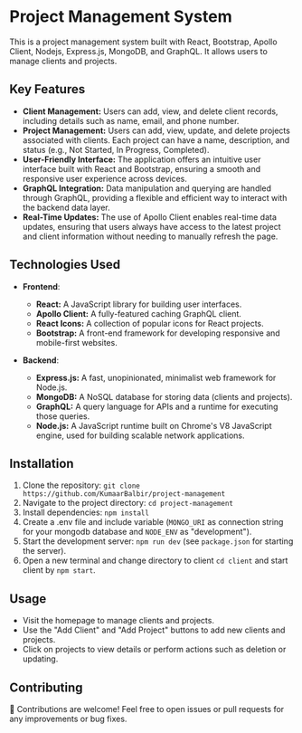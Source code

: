 # Project Management System

This is a project management system built with React, Bootstrap, Apollo Client, Nodejs, Express.js, MongoDB, and GraphQL. It allows users to manage clients and projects.

## Key Features

- **Client Management:** Users can add, view, and delete client records, including details such as name, email, and phone number.
- **Project Management:** Users can add, view, update, and delete projects associated with clients. Each project can have a name, description, and status (e.g., Not Started, In Progress, Completed).
- **User-Friendly Interface:** The application offers an intuitive user interface built with React and Bootstrap, ensuring a smooth and responsive user experience across devices.
- **GraphQL Integration:** Data manipulation and querying are handled through GraphQL, providing a flexible and efficient way to interact with the backend data layer.
- **Real-Time Updates:** The use of Apollo Client enables real-time data updates, ensuring that users always have access to the latest project and client information without needing to manually refresh the page.

## Technologies Used

- **Frontend**:
  - **React:** A JavaScript library for building user interfaces.
  - **Apollo Client:** A fully-featured caching GraphQL client.
  - **React Icons:** A collection of popular icons for React projects.
  - **Bootstrap:** A front-end framework for developing responsive and mobile-first websites.

- **Backend**:
  - **Express.js:** A fast, unopinionated, minimalist web framework for Node.js.
  - **MongoDB:** A NoSQL database for storing data (clients and projects).
  - **GraphQL:** A query language for APIs and a runtime for executing those queries.
  - **Node.js:** A JavaScript runtime built on Chrome's V8 JavaScript engine, used for building scalable network applications.

## Installation

1. Clone the repository: `git clone https://github.com/KumaarBalbir/project-management` 
2. Navigate to the project directory: `cd project-management`
3. Install dependencies: `npm install` 
4. Create a .env file and include variable (`MONGO_URI` as connection string for your mongodb database and `NODE_ENV` as "development").
5. Start the development server: `npm run dev` (see `package.json` for starting the server).
6. Open a new terminal and change directory to client `cd client` and start client by `npm start`.

## Usage
- Visit the homepage to manage clients and projects.
- Use the "Add Client" and "Add Project" buttons to add new clients and projects.
- Click on projects to view details or perform actions such as deletion or updating.

## Contributing

🙂 Contributions are welcome! Feel free to open issues or pull requests for any improvements or bug fixes.
